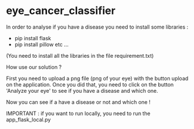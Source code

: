 # eye_cancer_classifier

In order to analyse if you have a disease you need to install some libraries :
- pip install flask
- pip install pillow
etc ...

(You need to install all the libraries in the file requirement.txt)

How use our solution ?

First you need to upload a png file (png of your eye) with the button upload on the application.
Once you did that, you need to click on the button 'Analyze your eye' to see if you have a disease and which one.

Now you can see if a have a disease or not and which one !

IMPORTANT : if you want to run locally, you need to run the app_flask_local.py


